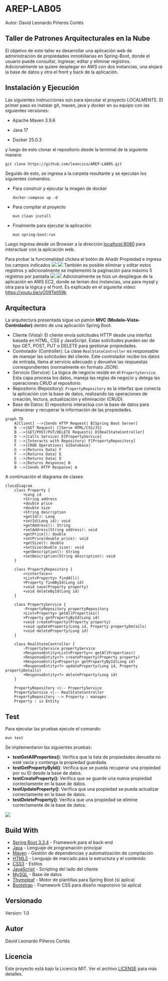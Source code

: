 # AREP-LAB05
Autor: David Leonardo Piñeros Cortés

## Taller de Patrones Arquitecturales en la Nube

El objetivo de este taller es desarrollar una aplicación web de administración de propiedades inmobiliarias en Spring-Boot, donde el usuario puede consultar, ingresar, editar y eliminar registros. Adicionalmente se quiere desplegar en AWS con dos instancias, una alojará la base de datos y otra el front y back de la aplicación.

## Instalación y Ejecución
Las siguientes instrucciones son para ejecutar el proyecto LOCALMENTE. El primer paso es instalar git, maven, java y docker en su equipo con las siguientes versiones:

* Apache Maven 3.9.6

* Java 17

* Docker 25.0.3


y luego de esto clonar el repositorio desde la terminal de la siguiente manera:

```
git clone https://github.com/leoncico/AREP-LAB05.git
```

Seguido de esto, se ingresa a la carpeta resultante y se ejecutan los siguientes comandos:
* Para construir y ejecutar la imagen de docker
	```
	docker-compose up -d
	```
* Para compilar el proyecto
	```
	mvn clean install
	```
* Finalmente para ejecutar la aplicación
	```
	mvn spring-boot:run
	```

Luego ingresa desde un Browser a la dirección [localhost:8080]() para interactuar con la aplicación web.

  

Para probar la funcionalidad clickea el botón de Añadir Propiedad e ingresa los campos indicados
![](img/01.PNG)
![](img/02.PNG)
También es posible eliminar y editar estos registros y adicionalmente se implementó la paginación para máximo 5 registros por pantalla
![](img/04.PNG)
![](img/03.PNG)
Adicionalmente se hizo un despliegue de la aplicación en AWS EC2, donde se tenian dos instancias, una para mysql y otra para la lógica y el front. Es explicado en el siguiente video: 
https://youtu.be/yO09Tetl59k

## Arquitectura
La arquitectura presentada sigue un patrón **MVC (Modelo-Vista-Controlador)** dentro de una aplicación Spring Boot.
* Cliente (Vista): El cliente envía solicitudes HTTP desde una interfaz basada en HTML, CSS y JavaScript. Estas solicitudes pueden ser de tipo GET, POST, PUT o DELETE para gestionar propiedades.
* Controlador (Controller): La clase `RealStateController` es responsable de manejar las solicitudes del cliente. Este controlador recibe los datos de entrada, llama al servicio adecuado y devuelve las respuestas correspondientes (normalmente en formato JSON).
* Servicio (Service): La lógica de negocio reside en el `PropertyService`. Esta capa procesa los datos, maneja las reglas de negocio y delega las operaciones CRUD al repositorio.
* Repositorio (Repository): `PropertyRepository` es la interfaz que conecta la aplicación con la base de datos, realizando las operaciones de creación, lectura, actualización y eliminación (CRUD).
* Base de Datos: El repositorio interactúa con la base de datos para almacenar y recuperar la información de las propiedades.

```mermaid
graph TD
    A[Client] -->|Sends HTTP Request| B[Spring Boot Server]
    B -->|GET Request| C[Serve HTML/CSS/JS]
    B -->|GET/POST/PUT/DELETE Requests| D[RealStateController]
    D -->|Calls Service| E[PropertyService]
    E -->|Interacts with Repository| F[PropertyRepository]
    F -->|CRUD Operations| G[Database]
    G -->|Returns Data| F
    F -->|Returns Data| E
    E -->|Returns Data| D
    D -->|Returns Response| B
    B -->|Sends HTTP Response| A
```
A continuación el diagrama de clases:

```mermaid
classDiagram
    class Property {
        +Long id
        +String address
        +double price
        +double size
        +String description
        +getId(): Long
        +setId(Long id): void
        +getAddress(): String
        +setAddress(String address): void
        +getPrice(): double
        +setPrice(double price): void
        +getSize(): double
        +setSize(double size): void
        +getDescription(): String
        +setDescription(String description): void
    }
    
    class PropertyRepository {
        <<interface>>
        +List<Property> findAll()
        +Property findById(Long id)
        +void save(Property property)
        +void deleteById(Long id)
    }

    class PropertyService {
        -PropertyRepository propertyRepository
        +List<Property> getAllProperties()
        +Property getPropertyById(Long id)
        +void createProperty(Property property)
        +void updateProperty(Long id, Property propertyDetails)
        +void deleteProperty(Long id)
    }

    class RealStateController {
        -PropertyService propertyService
        +ResponseEntity<List<Property>> getAllProperties()
        +ResponseEntity<?> createProperty(Property property)
        +ResponseEntity<Property> getPropertyById(Long id)
        +ResponseEntity<?> updateProperty(Long id, Property propertyDetails)
        +ResponseEntity<?> deleteProperty(Long id)
    }

    PropertyRepository <|-- PropertyService
    PropertyService <|-- RealStateController
    PropertyRepository --> Property : manages
    Property : is Entity
```
## Test
Para ejecutar las pruebas ejecute el comando:
```
mvn test
```
Se implementaron las siguientes pruebas:
-   **testGetAllProperties()**: Verifica que la lista de propiedades devuelta no esté vacía y contenga la propiedad guardada.
-   **testGetPropertyById()**: Verifica que se pueda recuperar una propiedad por su ID desde la base de datos.
-   **testCreateProperty()**: Verifica que se guarde una nueva propiedad correctamente en la base de datos.
-   **testUpdateProperty()**: Verifica que una propiedad se pueda actualizar correctamente en la base de datos.
-   **testDeleteProperty()**: Verifica que una propiedad se elimine correctamente de la base de datos.

![](img/05.PNG)

## Build With
- [Spring Boot 3.3.4](https://spring.io/projects/spring-boot) - Framework para el back-end
- [Java](https://www.java.com/) - Lenguaje de programación principal
- [Maven](https://maven.apache.org/) - Gestión de dependencias y automatización de compilación
- [HTML5](https://developer.mozilla.org/es/docs/Web/HTML) - Lenguaje de marcado para la estructura y el contenido
- [CSS3](https://developer.mozilla.org/es/docs/Web/CSS) - Estilos
- [JavaScript](https://developer.mozilla.org/es/docs/Web/JavaScript) - Scripting del lado del cliente
- [MySQL](https://www.mysql.com/) - Base de datos
- [Thymeleaf](https://www.thymeleaf.org/) - Motor de plantillas para Spring Boot (si aplica)
- [Bootstrap](https://getbootstrap.com/) - Framework CSS para diseño responsivo (si aplica)

## Versionado
Version: 1.0

## Autor
David Leonardo Piñeros Cortés

## Licencia
Este proyecto está bajo la Licencia MIT. Ver el archivo [LICENSE](LICENSE) para más detalles.